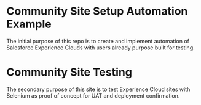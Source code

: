 # Community Site Setup Automation Example
The initial purpose of this repo is to create and implement automation of Salesforce Experience Clouds with users already purpose built for testing.
# Community Site Testing
The secondary purpose of this site is to test Experience Cloud sites with Selenium as proof of concept for UAT and deployment confirmation.

